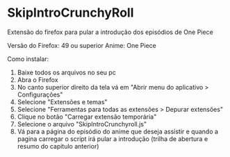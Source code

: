 # SkipIntroCrunchyRoll
Extensão do firefox para pular a introdução dos episódios de One Piece

Versão do Firefox: 49 ou superior
Anime: One Piece

Como instalar: 

1. Baixe todos os arquivos no seu pc
2. Abra o Firefox 
3. No canto superior direito da tela vá em "Abrir menu do aplicativo > Configurações"
4. Selecione "Extensões e temas"
5. Selecione "Ferramentas para todas as extensões > Depurar extensões"
6. Clique no botão "Carregar extensão temporária"
7. Selecione o arquivo "SkipIntroCrunchyroll.js"
8. Vá para a página do episódio do anime que deseja assistir e quando a pagina carregar o script irá pular a introdução (trilha de abertura e resumo do capitulo anterior) 



